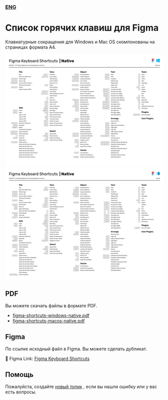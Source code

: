 ### [ENG](./README.md)

# Список горячих клавиш для Figma
Клавиатурные сокращения для Windows и Mac OS скомпонованы на страницах формата А4.

![Windows shortcuts](./images/figma-shortcuts-windows-native.png)
![MacOS shortcuts](./images/figma-shortcuts-macos-native.png)

## PDF
Вы можете скачать файлы в формате PDF.
- [figma-shortcuts-windows-native.pdf](./pdf/figma-shortcuts-windows-native.pdf)
- [figma-shortcuts-macos-native.pdf](./pdf/figma-shortcuts-macos-native.pdf)

## Figma
По ссылке исходный файл в Figma. Вы можете сделать дубликат.

🖖 Figma Link: [Figma Keyboard Shortcuts](https://www.figma.com/file/PUnOKWnIsQxBFrFAGVBgEW/Figma-Keyboard-Shortcuts?node-id=0%3A1)

## Помощь
Пожалуйста, создайте
[новый топик](https://github.com/vandesign/figma-shortcuts/issues/new)
, если вы нашли ошибку или у вас есть вопросы.
